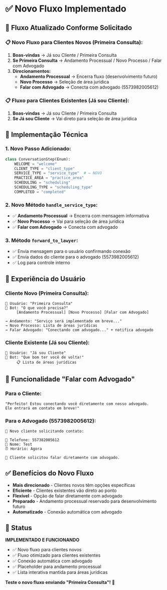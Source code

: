 # ✅ Novo Fluxo Implementado

## 🎯 **Fluxo Atualizado Conforme Solicitado**

### 📋 **Novo Fluxo para Clientes Novos (Primeira Consulta):**

1. **Boas-vindas** → Já sou Cliente / Primeira Consulta
2. **Se Primeira Consulta** → Andamento Processual / Novo Processo / Falar com Advogado
3. **Direcionamentos:**
   - **Andamento Processual** → Encerra fluxo (desenvolvimento futuro)
   - **Novo Processo** → Seleção de área jurídica
   - **Falar com Advogado** → Conecta com advogado (5573982005612)

### 📋 **Fluxo para Clientes Existentes (Já sou Cliente):**

1. **Boas-vindas** → Já sou Cliente / Primeira Consulta  
2. **Se Já sou Cliente** → Vai direto para seleção de área jurídica

## 🔧 **Implementação Técnica**

### 1. **Novo Passo Adicionado:**
```python
class ConversationStep(Enum):
    WELCOME = "welcome"
    CLIENT_TYPE = "client_type"
    SERVICE_TYPE = "service_type"  # ← NOVO
    PRACTICE_AREA = "practice_area"
    SCHEDULING = "scheduling"
    SCHEDULING_TYPE = "scheduling_type"
    COMPLETED = "completed"
```

### 2. **Novo Método `handle_service_type`:**
- ✅ **Andamento Processual** → Encerra com mensagem informativa
- ✅ **Novo Processo** → Vai para seleção de área jurídica
- ✅ **Falar com Advogado** → Conecta com advogado

### 3. **Método `forward_to_lawyer`:**
- ✅ Envia mensagem para o usuário confirmando conexão
- ✅ Envia dados do cliente para o advogado (5573982005612)
- ✅ Log para controle interno

## 📱 **Experiência do Usuário**

### **Cliente Novo (Primeira Consulta):**
```
👤 Usuário: "Primeira Consulta"
🤖 Bot: "O que você precisa?"
     [Andamento Processual] [Novo Processo] [Falar com Advogado]

→ Andamento: "Serviço será implementado em breve..."
→ Novo Processo: Lista de áreas jurídicas
→ Falar Advogado: "Conectando com advogado..." + notifica advogado
```

### **Cliente Existente (Já sou Cliente):**
```
👤 Usuário: "Já sou Cliente"  
🤖 Bot: "Que bom ter você de volta!"
     📋 Lista de áreas jurídicas
```

## 🔔 **Funcionalidade "Falar com Advogado"**

### **Para o Cliente:**
```
"Perfeito! Estou conectando você diretamente com nosso advogado.
Ele entrará em contato em breve!"
```

### **Para o Advogado (5573982005612):**
```
🔔 Novo cliente solicitando contato:

📱 Telefone: 557382005612
👤 Nome: Test
⏰ Horário: Agora

💬 Cliente solicitou falar diretamente com advogado.
```

## ✅ **Benefícios do Novo Fluxo**

- **Mais direcionado** - Clientes novos têm opções específicas
- **Eficiente** - Clientes existentes vão direto ao ponto
- **Flexível** - Opção de falar diretamente com advogado
- **Preparado** - Andamento processual reservado para desenvolvimento futuro
- **Automatizado** - Conexão automática com advogado

## 🚀 **Status**

**IMPLEMENTADO E FUNCIONANDO**

- ✅ Novo fluxo para clientes novos
- ✅ Fluxo otimizado para clientes existentes  
- ✅ Conexão automática com advogado
- ✅ Placeholder para andamento processual
- ✅ Lista interativa mantida para áreas jurídicas

**Teste o novo fluxo enviando "Primeira Consulta"!** 📱